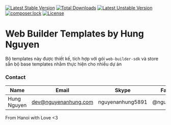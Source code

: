 [![Latest Stable Version](https://poser.pugx.org/nguyenanhung/web-builder-templates/v/stable)](https://packagist.org/packages/nguyenanhung/web-builder-templates)
[![Total Downloads](https://poser.pugx.org/nguyenanhung/web-builder-templates/downloads)](https://packagist.org/packages/nguyenanhung/web-builder-templates)
[![Latest Unstable Version](https://poser.pugx.org/nguyenanhung/web-builder-templates/v/unstable)](https://packagist.org/packages/nguyenanhung/web-builder-templates)
[![composer.lock](https://poser.pugx.org/nguyenanhung/web-builder-templates/composerlock)](https://packagist.org/packages/nguyenanhung/web-builder-templates)
[![License](https://poser.pugx.org/nguyenanhung/web-builder-templates/license)](https://packagist.org/packages/nguyenanhung/web-builder-templates)

# Web Builder Templates by Hung Nguyen

Bộ templates này được thiết kế, tích hợp với gói `web-builder-sdk` và store sẵn bộ base templates nhằm thực hiện cho nhiều dự án

### Contact

| Name        | Email                | Skype            | Facebook      |
|-------------|----------------------|------------------|---------------|
| Hung Nguyen | dev@nguyenanhung.com | nguyenanhung5891 | @nguyenanhung |

From Hanoi with Love <3

